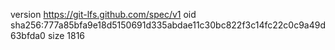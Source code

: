 version https://git-lfs.github.com/spec/v1
oid sha256:777a85bfa9e18d5150691d335abdae11c30bc822f3c14fc22c0c9a49d63bfda0
size 1816
